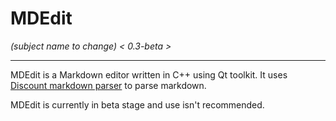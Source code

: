 # MDEdit
_(subject name to change)_ *< 0.3-beta >*

---

MDEdit is a Markdown editor written in C++ using Qt toolkit.
It uses [Discount markdown parser](https://github.com/Orc/discount) to parse markdown.

MDEdit is currently in beta stage and use isn't recommended.
